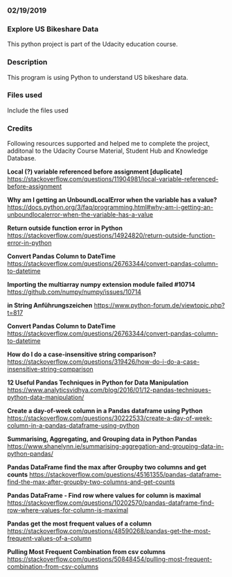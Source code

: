 ### 02/19/2019

### Explore US Bikeshare Data
This python project is part of the Udacity education course.

### Description
This program is using Python to understand US bikeshare data.

### Files used
Include the files used

### Credits
Following resources supported and helped me to complete the project, additonal to the Udacity Course Material, Student Hub and Knowledge Database.

**Local (?) variable referenced before assignment [duplicate]**
https://stackoverflow.com/questions/11904981/local-variable-referenced-before-assignment

**Why am I getting an UnboundLocalError when the variable has a value?**
https://docs.python.org/3/faq/programming.html#why-am-i-getting-an-unboundlocalerror-when-the-variable-has-a-value

**Return outside function error in Python**
https://stackoverflow.com/questions/14924820/return-outside-function-error-in-python

**Convert Pandas Column to DateTime**
https://stackoverflow.com/questions/26763344/convert-pandas-column-to-datetime

**Importing the multiarray numpy extension module failed #10714**
https://github.com/numpy/numpy/issues/10714

**in String Anführungszeichen**
https://www.python-forum.de/viewtopic.php?t=817

**Convert Pandas Column to DateTime**
https://stackoverflow.com/questions/26763344/convert-pandas-column-to-datetime

**How do I do a case-insensitive string comparison?**
https://stackoverflow.com/questions/319426/how-do-i-do-a-case-insensitive-string-comparison

**12 Useful Pandas Techniques in Python for Data Manipulation**
https://www.analyticsvidhya.com/blog/2016/01/12-pandas-techniques-python-data-manipulation/

**Create a day-of-week column in a Pandas dataframe using Python**
https://stackoverflow.com/questions/30222533/create-a-day-of-week-column-in-a-pandas-dataframe-using-python

**Summarising, Aggregating, and Grouping data in Python Pandas**
https://www.shanelynn.ie/summarising-aggregation-and-grouping-data-in-python-pandas/

**Pandas DataFrame find the max after Groupby two columns and get counts**
https://stackoverflow.com/questions/45161355/pandas-dataframe-find-the-max-after-groupby-two-columns-and-get-counts

**Pandas DataFrame - Find row where values for column is maximal**
https://stackoverflow.com/questions/10202570/pandas-dataframe-find-row-where-values-for-column-is-maximal

**Pandas get the most frequent values of a column**
https://stackoverflow.com/questions/48590268/pandas-get-the-most-frequent-values-of-a-column

**Pulling Most Frequent Combination from csv columns**
https://stackoverflow.com/questions/50848454/pulling-most-frequent-combination-from-csv-columns



